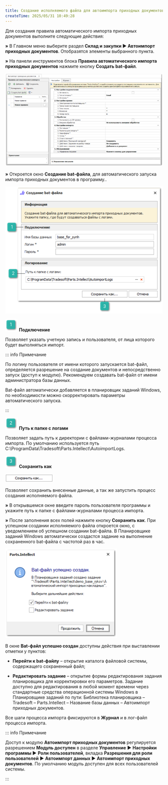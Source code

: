 ```yaml
---
title: Создание исполняемого файла для автоимпорта приходных документов
createTime: 2025/05/31 10:49:28
---
```

Для создания правила автоматического импорта приходных документов выполните следующие действия:

**»** В Главном меню выберите раздел **Склад и закупки ► Автоимпорт приходных документов**. Отобразятся элементы выбранного пункта.

**»** На панели инструментов блока **Правила автоматического импорта приходных документов** нажмите кнопку **Создать bat-файл**. 

![](../../../../assets/work/two/099.png)

**»** Откроется окно **Создание bat-файла**, для автоматического запуска импорта приходных документов в программу..

![](../../../../assets/work/two/100.png)

![](../../../../assets/work/two/006.png) **Подключение**

Позволяет указать учетную запись и пользователя, от лица которого будет выполняться импорт.

::: info Примечание

По логину пользователя от имени которого запускается bat-файл, определяется разрешение на создание документов и непосредственно запуск (доступ к модулю). Рекомендуем создавать bat-файл от имени администратора базы данных.

Bat-файл автоматически добавляется в планировщик заданий Windows, по необходимости можно скорректировать параметры автоматического запуска.

:::

![](../../../../assets/work/two/008.png) **Путь к папке с логами**

Позволяет задать путь к директории с файлами-журналами процесса импорта. По умолчанию используется путь C:\ProgramData\Tradesoft\Parts.Intellect\AutoimportLogs.

![](../../../../assets/work/two/009.png) **Сохранить как**

![](../../../../assets/work/two/101.png)

Позволяет сохранить внесенные данные, а так же запустить процесс создания исполняемого файла.

**»** В открывшемся окне введите пароль пользователя программы и укажите путь к папке с файлами-журналами процесса импорта. 

**»** После заполнения всех полей нажмите кнопку **Сохранить как**. При успешном создании исполняемого файла откроется окно, с уведомлением об успешном создании bat-файла. В Планировщике заданий Windows автоматически создастся задание на выполнение сохраненного bat-файла с частотой раз в час.

![](../../../../assets/work/two/102.png)

В окне **Bat-файл успешно создан** доступны действия при выставлении отметки у пунктов:

- **Перейти к bat-файлу** – открытие каталога файловой системы, содержащего сохраненный файл;

- **Редактировать задание** – открытие формы редактирования задания планировщика для корректировки его параметров. Задание доступно для редактирования в любой момент времени через стандартные средства операционной системы Windows в Планировщике заданий по пути: Библиотека планировщика – Tradesoft – Parts.Intellect – Название базы данных – Автоимпорт приходных документов.

Все шаги процесса импорта фиксируются в **Журнал** и в лог-файл процесса импорта.

::: info Примечание

Доступ к модулю **Автоимпорт приходных документов** регулируется разрешением **Модуль доступен** в разделе **Управление** **►** **Настройки программы ►** **Роли пользователей**, вкладка **Разрешения для роли пользователей** **►** **Автоимпорт данных ►** **Автоимпорт приходных документов**. По умолчанию модуль доступен для всех пользователей системы.

:::